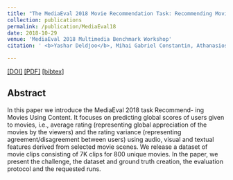 ```yaml
---
title: "The MediaEval 2018 Movie Recommendation Task: Recommending Movies Using Content"
collection: publications
permalink: /publication/MediaEval18
date: 2018-10-29
venue: 'MediaEval 2018 Multimedia Benchmark Workshop'
citation: ' <b>Yashar Deldjoo</b>, Mihai Gabriel Constantin, Athanasios Dritsas, Bogdan Ionescu, Markus Schedl <i>MediaEval 2018 Workshop</i> <b>(MediaEval 2018)</b>.'

---
```


[[DOI]]() [[PDF]](https://github.com/yasdel/yasdel.github.io/tree/master/files/MediaEval2018.pdf)  [[bibtex]](https://github.com/yasdel/yasdel.github.io/tree/master/_publications/MediaEval18.bib)


## Abstract
In this paper we introduce the MediaEval 2018 task Recommend- ing Movies Using Content. It focuses on predicting global scores of users given to movies, i.e., average rating (representing global appreciation of the movies by the viewers) and the rating variance (representing agreement/disagreement between users) using audio, visual and textual features derived from selected movie scenes. We release a dataset of movie clips consisting of 7K clips for 800 unique movies. In the paper, we present the challenge, the dataset and ground truth creation, the evaluation protocol and the requested runs.
